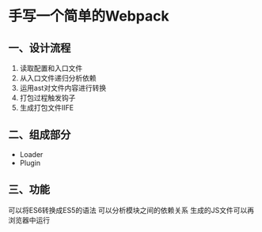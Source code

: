 # 手写一个简单的Webpack
## 一、设计流程
1. 读取配置和入口文件
2. 从入口文件递归分析依赖
3. 运用ast对文件内容进行转换
4. 打包过程触发钩子
5. 生成打包文件IIFE

## 二、组成部分
- Loader
- Plugin

## 三、功能
可以将ES6转换成ES5的语法
可以分析模块之间的依赖关系
生成的JS文件可以再浏览器中运行
